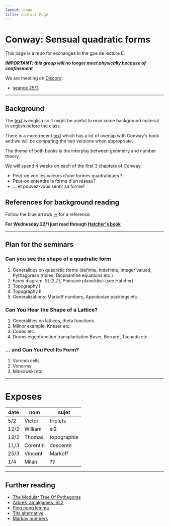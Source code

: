 ```yaml
---
layout: page
title: Contact Page
---
```

# Conway: Sensual quadratic forms

This page is a repo for exchanges 
in the gpe de lecture E. 

***IMPORTANT: this group 
will no longer meet physically 
because of confinement***

We are meeting on [Discord](https://discordapp.com/).
- [seance 25/3](Support_Grp_de_Lecture_1.pdf)

---

## Background

The [text](https://www.maths.ed.ac.uk/~v1ranick/papers/conwaysens.pdf) 
is english so it might be useful to read some background material in english
before the class.

There is a more recent
[text](https://pi.math.cornell.edu/~hatcher/TN/TNpage.html)
which has a lot of overlap with Conway's book
and we will be comparing the two versions when appropriate.

The theme of both books is the interplay between geometry 
and number theory.

We will spend 4 weeks on each of the first 3 chapters of Conway:

- Peut-on voir les valeurs d’une  formes quadratiques ?
- Peut-on entendre la forme d'un réseau?
- ... et pouvez-vous sentir sa forme?

## References for background reading

Follow the blue arrows
[->](https://en.wikipedia.org/wiki/Conway%27s_Game_of_Life)
for a reference.

**For  Wednesday 22/1 just read through 
[Hatcher's book](https://pi.math.cornell.edu/~hatcher/TN/TNpage.html)**

---

## Plan for the seminars

### Can you see the shape of a quadratic form

1. Generalities on quadratic forms (definite, indefinite, integer valued,
   Pythagorean triples, Diophantine equations etc.)
2. Farey diagram, SL(2,Z), Poincaré plane/disc (see Hatcher)
3. Topography I
4. Topography II
5. Generalizations: Markoff numbers, Appolonian packings etc.

### Can You Hear the Shape of a Lattice?

1. Generalities on lattices, theta functions
2. Milnor example, Kneser etc.
3. Codes etc.
4. Drums eigenfunction transplantation  Buser, Berrard, Tsunada etc.



### ... and Can You Feel Its Form?

1. Voronoi cells
2. Vonorms
3. Minkowski etc

---

# Exposes

date | nom | sujet
--- | --- | ---
5/2 | Victor | triplets
12/2| William | sl2
19/2 | Thomas | topographie
11/3    | Corentin | descente
25/3  | Vincent  | Markoff
1/4   |  Milan | ??


---
     
## Further reading

- [The Modular Tree Of Pythagoras](http://www.math.sjsu.edu/~alperin/pt.pdf)
- [Arbres, amalgames, SL2](http://www.numdam.org/issue/AST_1983__46__1_0.pdf)
- [Ping pong lemma](https://en.wikipedia.org/wiki/Ping-pong_lemma)
- [Tits alternative](https://en.wikipedia.org/wiki/Tits_alternative)
- [Markov numbers](https://en.wikipedia.org/wiki/Markov_number)



